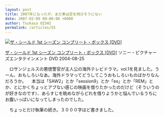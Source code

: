 ```yaml
---
layout: post
title: 2007年になったが、まだ車は空を飛びそうにない
date: 2007-02-09 00:00:00 +0900
author: Tsukasa OISHI
permalink: /articles/55
---
```


 [![ザ・シールド 1st シーズン コンプリート・ボックス [DVD]](https://images-na.ssl-images-amazon.com/images/I/51946TWS9RL._SL160_.jpg "ザ・シールド 1st シーズン コンプリート・ボックス [DVD]")](http://www.amazon.co.jp/%E3%82%B6%E3%83%BB%E3%82%B7%E3%83%BC%E3%83%AB%E3%83%89-1st-%E3%82%B7%E3%83%BC%E3%82%BA%E3%83%B3-%E3%82%B3%E3%83%B3%E3%83%97%E3%83%AA%E3%83%BC%E3%83%88%E3%83%BB%E3%83%9C%E3%83%83%E3%82%AF%E3%82%B9-DVD/dp/B0002GD4FU%3FSubscriptionId%3DAKIAIKJECTBTL3JTYTKA%26tag%3Dkaeruspoon-22%26linkCode%3Dxm2%26camp%3D2025%26creative%3D165953%26creativeASIN%3DB0002GD4FU)

 [ザ・シールド 1st シーズン コンプリート・ボックス [DVD]](http://www.amazon.co.jp/%E3%82%B6%E3%83%BB%E3%82%B7%E3%83%BC%E3%83%AB%E3%83%89-1st-%E3%82%B7%E3%83%BC%E3%82%BA%E3%83%B3-%E3%82%B3%E3%83%B3%E3%83%97%E3%83%AA%E3%83%BC%E3%83%88%E3%83%BB%E3%83%9C%E3%83%83%E3%82%AF%E3%82%B9-DVD/dp/B0002GD4FU%3FSubscriptionId%3DAKIAIKJECTBTL3JTYTKA%26tag%3Dkaeruspoon-22%26linkCode%3Dxm2%26camp%3D2025%26creative%3D165953%26creativeASIN%3DB0002GD4FU)
ソニー・ピクチャーズエンタテインメント
DVD
2004-08-25

　ロサンジェルスの悪徳警官が主人公の海外テレビドラマ。vol.1を見ました。うーん、おもしろいなあ。海外ドラマってどうしてこうおもしろいものばかりなんだろうか。
　本当は「SAW2」とか「session9」とか「es」とか「REM」とか、とにかくちょっとアブない感じの映画を借りたかったのだけど（そういうのが好きなのです）、あらすじを眺めながらどれを借りようかと悩んでいるうちにお腹いっぱいになってしまったのでした。

　ちょっとだけ執筆の続き。３０００字ほど書きました。

